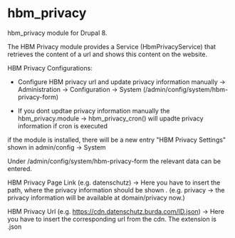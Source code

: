 # hbm_privacy
hbm_privacy module for Drupal 8.

The HBM Privacy module provides a Service (HbmPrivacyService) 
that retrieves the content of a url and shows this content on the website.

HBM Privacy Configurations:
   - Configure HBM privacy url and update privacy information manually
        -> Administration -> Configuration -> System (/admin/config/system/hbm-privacy-form)
   
   - If you dont updtae privacy information manually the hbm_privacy.module -> hbm_privacy_cron() 
     will upadte privacy information if cron is executed 
   

if the module is installed, there will be a new entry "HBM Privacy Settings" shown in admin/config -> System 

Under /admin/config/system/hbm-privacy-form the relevant data can be entered.

HBM Privacy Page Link (e.g. datenschutz) 
-> Here you have to insert the path, where the privacy information should be shown . 
(e.g. privacy -> the privacy information will be available at domain/privacy now.)

HBM Privacy Url (e.g. https://cdn.datenschutz.burda.com/ID.json) 
-> Here you have to insert the corresponding url from the cdn. The extension is .json
